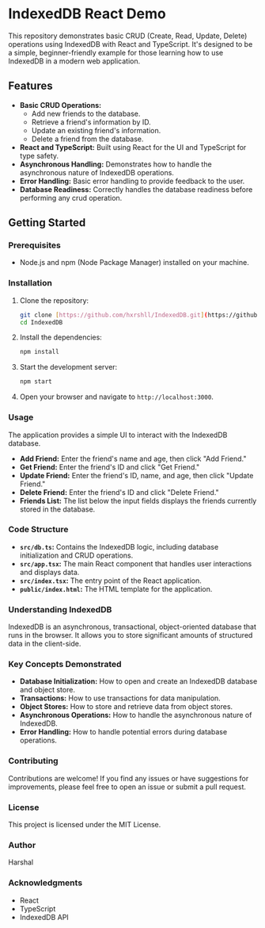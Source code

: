 # IndexedDB React Demo

This repository demonstrates basic CRUD (Create, Read, Update, Delete) operations using IndexedDB with React and TypeScript. It's designed to be a simple, beginner-friendly example for those learning how to use IndexedDB in a modern web application.

## Features

* **Basic CRUD Operations:**
    * Add new friends to the database.
    * Retrieve a friend's information by ID.
    * Update an existing friend's information.
    * Delete a friend from the database.
* **React and TypeScript:** Built using React for the UI and TypeScript for type safety.
* **Asynchronous Handling:** Demonstrates how to handle the asynchronous nature of IndexedDB operations.
* **Error Handling:** Basic error handling to provide feedback to the user.
* **Database Readiness:** Correctly handles the database readiness before performing any crud operation.

## Getting Started

### Prerequisites

* Node.js and npm (Node Package Manager) installed on your machine.

### Installation

1.  Clone the repository:

    ```bash
    git clone [https://github.com/hxrshll/IndexedDB.git](https://github.com/hxrshll/IndexedDB.git)
    cd IndexedDB
    ```

2.  Install the dependencies:

    ```bash
    npm install
    ```

3.  Start the development server:

    ```bash
    npm start
    ```

4.  Open your browser and navigate to `http://localhost:3000`.

### Usage

The application provides a simple UI to interact with the IndexedDB database.

* **Add Friend:** Enter the friend's name and age, then click "Add Friend."
* **Get Friend:** Enter the friend's ID and click "Get Friend."
* **Update Friend:** Enter the friend's ID, name, and age, then click "Update Friend."
* **Delete Friend:** Enter the friend's ID and click "Delete Friend."
* **Friends List:** The list below the input fields displays the friends currently stored in the database.

### Code Structure

* **`src/db.ts`:** Contains the IndexedDB logic, including database initialization and CRUD operations.
* **`src/app.tsx`:** The main React component that handles user interactions and displays data.
* **`src/index.tsx`:** The entry point of the React application.
* **`public/index.html`:** The HTML template for the application.

### Understanding IndexedDB

IndexedDB is an asynchronous, transactional, object-oriented database that runs in the browser. It allows you to store significant amounts of structured data in the client-side.

### Key Concepts Demonstrated

* **Database Initialization:** How to open and create an IndexedDB database and object store.
* **Transactions:** How to use transactions for data manipulation.
* **Object Stores:** How to store and retrieve data from object stores.
* **Asynchronous Operations:** How to handle the asynchronous nature of IndexedDB.
* **Error Handling:** How to handle potential errors during database operations.

### Contributing

Contributions are welcome! If you find any issues or have suggestions for improvements, please feel free to open an issue or submit a pull request.

### License

This project is licensed under the MIT License.

### Author

Harshal

### Acknowledgments

* React
* TypeScript
* IndexedDB API